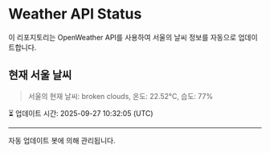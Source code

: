 
# Weather API Status

이 리포지토리는 OpenWeather API를 사용하여 서울의 날씨 정보를 자동으로 업데이트합니다.

## 현재 서울 날씨
> 서울의 현재 날씨: broken clouds, 온도: 22.52°C, 습도: 77%

⏳ 업데이트 시간: 2025-09-27 10:32:05 (UTC)

---
자동 업데이트 봇에 의해 관리됩니다.
